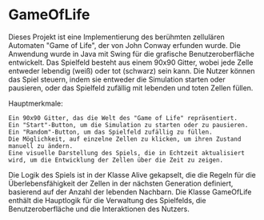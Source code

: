 # GameOfLife
Dieses Projekt ist eine Implementierung des berühmten zellulären Automaten "Game of Life", der von John Conway erfunden wurde. Die Anwendung wurde in Java mit Swing für die grafische Benutzeroberfläche entwickelt. Das Spielfeld besteht aus einem 90x90 Gitter, wobei jede Zelle entweder lebendig (weiß) oder tot (schwarz) sein kann. Die Nutzer können das Spiel steuern, indem sie entweder die Simulation starten oder pausieren, oder das Spielfeld zufällig mit lebenden und toten Zellen füllen.

Hauptmerkmale:

    Ein 90x90 Gitter, das die Welt des "Game of Life" repräsentiert.
    Ein "Start"-Button, um die Simulation zu starten oder zu pausieren.
    Ein "Random"-Button, um das Spielfeld zufällig zu füllen.
    Die Möglichkeit, auf einzelne Zellen zu klicken, um ihren Zustand manuell zu ändern.
    Eine visuelle Darstellung des Spiels, die in Echtzeit aktualisiert wird, um die Entwicklung der Zellen über die Zeit zu zeigen.

Die Logik des Spiels ist in der Klasse Alive gekapselt, die die Regeln für die Überlebensfähigkeit der Zellen in der nächsten Generation definiert, basierend auf der Anzahl der lebenden Nachbarn. Die Klasse GameOfLife enthält die Hauptlogik für die Verwaltung des Spielfelds, die Benutzeroberfläche und die Interaktionen des Nutzers.
